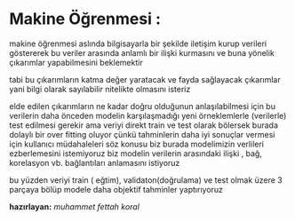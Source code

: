 # Makine Öğrenmesi :

makine öğrenmesi aslında bilgisayarla bir şekilde iletişim kurup verileri göstererek bu veriler arasında anlamlı bir ilişki kurmasını ve buna yönelik çıkarımlar yapabilmesini beklemektir

tabi bu çıkarımların katma değer yaratacak ve fayda sağlayacak çıkarımlar  yani bilgi olarak sayılabilir nitelikte olmasını isteriz  

elde edilen çıkarımların  ne kadar doğru olduğunun anlaşılabilmesi için 
bu verilerin daha önceden  modelin karşılaşmadığı yeni örneklemlerle (verilerle) test edilmesi gerekir ama veriyi direkt train ve test olarak bölersek burada dolaylı bir  over fitting oluyor çünkü tahminlerin daha iyi sonuçlar vermesi için kullanıcı müdahaleleri söz konusu 
biz burada modelimizin verlileri ezberlemesini istemiyoruz biz modelin verilerin arasındaki ilişki , bağ, korelasyon vb. bağlantıları anlamasını istiyoruz

bu yüzden veriyi 
train ( eğtim), validaton(doğrulama) ve test olmak üzere 3 parçaya bölüp modele daha objektif  tahminler yaptırıyoruz

**hazırlayan:** *muhammet fettah koral*
